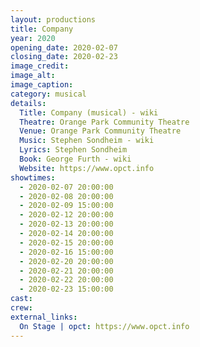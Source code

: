 ```yaml
---
layout: productions
title: Company
year: 2020
opening_date: 2020-02-07
closing_date: 2020-02-23
image_credit: 
image_alt:
image_caption:
category: musical
details:
  Title: Company (musical) - wiki
  Theatre: Orange Park Community Theatre
  Venue: Orange Park Community Theatre
  Music: Stephen Sondheim - wiki
  Lyrics: Stephen Sondheim
  Book: George Furth - wiki
  Website: https://www.opct.info
showtimes: 
  - 2020-02-07 20:00:00
  - 2020-02-08 20:00:00
  - 2020-02-09 15:00:00
  - 2020-02-12 20:00:00
  - 2020-02-13 20:00:00
  - 2020-02-14 20:00:00
  - 2020-02-15 20:00:00
  - 2020-02-16 15:00:00
  - 2020-02-20 20:00:00
  - 2020-02-21 20:00:00
  - 2020-02-22 20:00:00
  - 2020-02-23 15:00:00
cast:
crew:
external_links:
  On Stage | opct: https://www.opct.info
---
```

